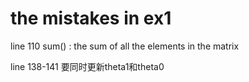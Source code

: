 
# the mistakes in ex1

line 110          sum() : the sum of all the elements in the matrix 

line 138-141      要同时更新theta1和theta0
